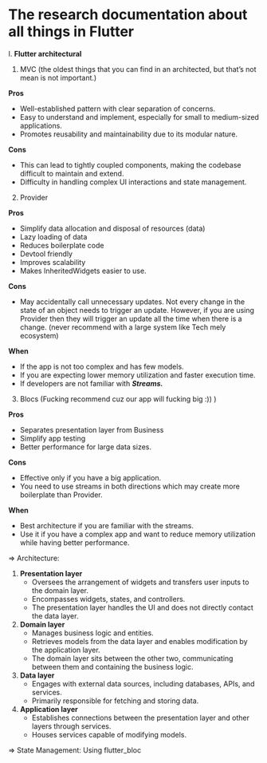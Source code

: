 # The research documentation about all things in Flutter

I. **Flutter architectural**

1.  MVC (the oldest things that you can find in an architected, but that’s not mean is not important.)

**Pros** 

- Well-established pattern with clear separation of concerns.
- Easy to understand and implement, especially for small to medium-sized applications.
- Promotes reusability and maintainability due to its modular nature.

**Cons**

- This can lead to tightly coupled components, making the codebase difficult to maintain and extend.
- Difficulty in handling complex UI interactions and state management.

2. Provider 

**Pros** 

- Simplify data allocation and disposal of resources (data)
- Lazy loading of data
- Reduces boilerplate code
- Devtool friendly
- Improves scalability
- Makes InheritedWidgets easier to use.

**Cons**

- May accidentally call unnecessary updates. Not every change in the state of an object needs to trigger an update. However, if you are using Provider then they will trigger an update all the time when there is a change. (never recommend with a large system like Tech mely ecosystem)

**When**

- If the app is not too complex and has few models.
- If you are expecting lower memory utilization and faster execution time.
- If developers are not familiar with ***Streams.***

3. Blocs (Fucking recommend cuz our app will fucking big :)) )

**Pros** 

- Separates presentation layer from Business
- Simplify app testing
- Better performance for large data sizes.

**Cons**

- Effective only if you have a big application.
- You need to use streams in both directions which may create more boilerplate than Provider.

**When**

- Best architecture if you are familiar with the streams.
- Use it if you have a complex app and want to reduce memory utilization while having better performance.

⇒ Architecture:

1. **Presentation layer**
    - Oversees the arrangement of widgets and transfers user inputs to the domain layer.
    - Encompasses widgets, states, and controllers.
    - The presentation layer handles the UI and does not directly contact the data layer.
2. **Domain layer**
    - Manages business logic and entities.
    - Retrieves models from the data layer and enables modification by the application layer.
    - The domain layer sits between the other two, communicating between them and containing the business logic.
3. **Data layer**
    - Engages with external data sources, including databases, APIs, and services.
    - Primarily responsible for fetching and storing data.
4. **Application layer**
    - Establishes connections between the presentation layer and other layers through services.
    - Houses services capable of modifying models.

⇒ State Management: Using flutter_bloc